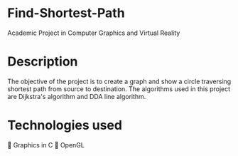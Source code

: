 # Find-Shortest-Path
Academic Project in Computer Graphics and Virtual Reality

# Description
The objective of the project is to create a graph and show a circle traversing shortest path from source to destination. The algorithms used in this project are Dijkstra's algorithm and DDA line algorithm.

# Technologies used
 Graphics in C
 OpenGL
